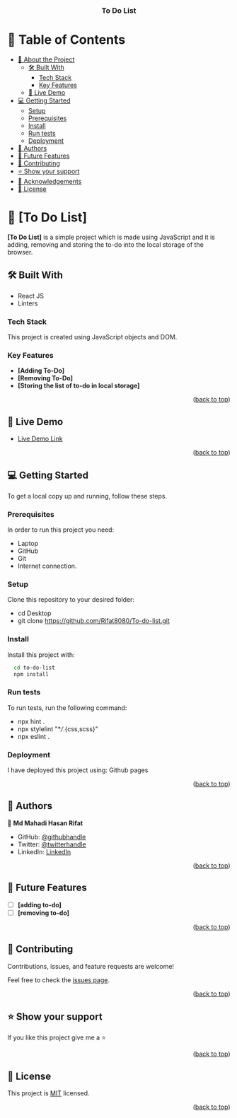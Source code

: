 <a name="readme-top"></a>

<div align="center">

  <h3><b>To Do List</b></h3>

</div>

<!-- TABLE OF CONTENTS -->

# 📗 Table of Contents

- [📖 About the Project](#about-project)
  - [🛠 Built With](#built-with)
    - [Tech Stack](#tech-stack)
    - [Key Features](#key-features)
  - [🚀 Live Demo](#live-demo)
- [💻 Getting Started](#getting-started)
  - [Setup](#setup)
  - [Prerequisites](#prerequisites)
  - [Install](#install)
  - [Run tests](#run-tests)
  - [Deployment](#deployment)
- [👥 Authors](#authors)
- [🔭 Future Features](#future-features)
- [🤝 Contributing](#contributing)
- [⭐️ Show your support](#support)
- [🙏 Acknowledgements](#acknowledgements)
- [📝 License](#license)

<!-- PROJECT DESCRIPTION -->

# 📖 [To Do List] <a name="about-project"></a>

**[To Do List]** is a simple project which is made using JavaScript and it is adding, removing and storing the to-do into the local storage of the browser.

## 🛠 Built With <a name="built-with"></a>

- React JS
- Linters

### Tech Stack <a name="tech-stack"></a>

This project is created using JavaScript objects and DOM.

### Key Features <a name="key-features"></a>

- **[Adding To-Do]**
- **[Removing To-Do]**
- **[Storing the list of to-do in local storage]**

<p align="right">(<a href="#readme-top">back to top</a>)</p>

## 🚀 Live Demo <a name="live-demo"></a>

- [Live Demo Link](https://rifat8080.github.io/To-do-list/)

<p align="right">(<a href="#readme-top">back to top</a>)</p>

## 💻 Getting Started <a name="getting-started"></a>

To get a local copy up and running, follow these steps.

### Prerequisites

In order to run this project you need:

- Laptop
- GitHub
- Git
- Internet connection.

### Setup

Clone this repository to your desired folder:

- cd Desktop
- git clone https://github.com/Rifat8080/To-do-list.git

### Install

Install this project with:

```sh
  cd to-do-list
  npm install
```

### Run tests

To run tests, run the following command:

- npx hint .
- npx stylelint "\*_/_.{css,scss}"
- npx eslint .

### Deployment

I have deployed this project using: Github pages

<p align="right">(<a href="#readme-top">back to top</a>)</p>

## 👥 Authors <a name="authors"></a>

👤 **Md Mahadi Hasan Rifat**

- GitHub: [@githubhandle](https://github.com/Rifat8080)
- Twitter: [@twitterhandle](https://twitter.com/mdmahadirifat98)
- LinkedIn: [LinkedIn](https://www.linkedin.com/in/md-mahadi-hasan-rifat-8b7851265/)

<p align="right">(<a href="#readme-top">back to top</a>)</p>

<!-- FUTURE FEATURES -->

## 🔭 Future Features <a name="future-features"></a>

- [ ] **[adding to-do]**
- [ ] **[removing to-do]**

<p align="right">(<a href="#readme-top">back to top</a>)</p>

## 🤝 Contributing <a name="contributing"></a>

Contributions, issues, and feature requests are welcome!

Feel free to check the [issues page](https://github.com/Rifat8080/react-to-do/issues).

<p align="right">(<a href="#readme-top">back to top</a>)</p>

## ⭐️ Show your support <a name="support"></a>

If you like this project give me a ⭐️

<p align="right">(<a href="#readme-top">back to top</a>)</p>

## 📝 License <a name="license"></a>

This project is [MIT](https://github.com/Rifat8080/To-do-list/blob/main/LICENSE) licensed.

<p align="right">(<a href="#readme-top">back to top</a>)</p>
